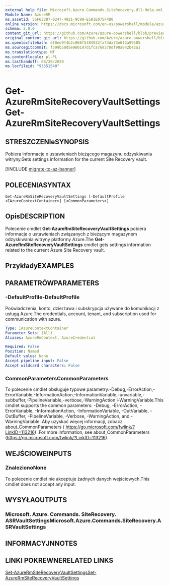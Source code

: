 ```yaml
---
external help file: Microsoft.Azure.Commands.SiteRecovery.dll-Help.xml
Module Name: AzureRM
ms.assetid: 56F63287-0247-4921-9C99-E581E075F4D0
online version: https://docs.microsoft.com/en-us/powershell/module/azurerm.siterecovery/get-azurermsiterecoveryvaultsettings
schema: 2.0.0
content_git_url: https://github.com/Azure/azure-powershell/blob/preview/src/ResourceManager/SiteRecovery/Commands.SiteRecovery/help/Get-AzureRmSiteRecoveryVaultSettings.md
original_content_git_url: https://github.com/Azure/azure-powershell/blob/preview/src/ResourceManager/SiteRecovery/Commands.SiteRecovery/help/Get-AzureRmSiteRecoveryVaultSettings.md
ms.openlocfilehash: ef0ee9f4b2c068f5484932fa74da73e6f2a99585
ms.sourcegitcommit: f599b50d5e980197d1fca769378df90a842b42a1
ms.translationtype: MT
ms.contentlocale: pl-PL
ms.lasthandoff: 08/20/2020
ms.locfileid: "93551540"
---
```

# <span data-ttu-id="397aa-101">Get-AzureRmSiteRecoveryVaultSettings</span><span class="sxs-lookup"><span data-stu-id="397aa-101">Get-AzureRmSiteRecoveryVaultSettings</span></span>

## <span data-ttu-id="397aa-102">STRESZCZENIe</span><span class="sxs-lookup"><span data-stu-id="397aa-102">SYNOPSIS</span></span>
<span data-ttu-id="397aa-103">Pobiera informacje o ustawieniach bieżącego magazynu odzyskiwania witryny.</span><span class="sxs-lookup"><span data-stu-id="397aa-103">Gets settings information for the current Site Recovery vault.</span></span>

[!INCLUDE [migrate-to-az-banner](../../includes/migrate-to-az-banner.md)]

## <span data-ttu-id="397aa-104">POLECENIA</span><span class="sxs-lookup"><span data-stu-id="397aa-104">SYNTAX</span></span>

```
Get-AzureRmSiteRecoveryVaultSettings [-DefaultProfile <IAzureContextContainer>] [<CommonParameters>]
```

## <span data-ttu-id="397aa-105">Opis</span><span class="sxs-lookup"><span data-stu-id="397aa-105">DESCRIPTION</span></span>
<span data-ttu-id="397aa-106">Polecenie cmdlet **Get-AzureRmSiteRecoveryVaultSettings** pobiera informacje o ustawieniach związanych z bieżącym magazynem odzyskiwania witryny platformy Azure.</span><span class="sxs-lookup"><span data-stu-id="397aa-106">The **Get-AzureRmSiteRecoveryVaultSettings** cmdlet gets settings information related to the current Azure Site Recovery vault.</span></span>

## <span data-ttu-id="397aa-107">Przykłady</span><span class="sxs-lookup"><span data-stu-id="397aa-107">EXAMPLES</span></span>

## <span data-ttu-id="397aa-108">PARAMETRÓW</span><span class="sxs-lookup"><span data-stu-id="397aa-108">PARAMETERS</span></span>

### <span data-ttu-id="397aa-109">-DefaultProfile</span><span class="sxs-lookup"><span data-stu-id="397aa-109">-DefaultProfile</span></span>
<span data-ttu-id="397aa-110">Poświadczenia, konto, dzierżawa i subskrypcja używane do komunikacji z usługą Azure.</span><span class="sxs-lookup"><span data-stu-id="397aa-110">The credentials, account, tenant, and subscription used for communication with azure.</span></span>

```yaml
Type: IAzureContextContainer
Parameter Sets: (All)
Aliases: AzureRmContext, AzureCredential

Required: False
Position: Named
Default value: None
Accept pipeline input: False
Accept wildcard characters: False
```

### <span data-ttu-id="397aa-111">CommonParameters</span><span class="sxs-lookup"><span data-stu-id="397aa-111">CommonParameters</span></span>
<span data-ttu-id="397aa-112">To polecenie cmdlet obsługuje typowe parametry:-Debug,-ErrorAction,-ErrorVariable,-InformationAction,-InformationVariable,-unvariable,-subbuffer,-PipelineVariable,-verbose,-WarningAction i-WarningVariable.</span><span class="sxs-lookup"><span data-stu-id="397aa-112">This cmdlet supports the common parameters: -Debug, -ErrorAction, -ErrorVariable, -InformationAction, -InformationVariable, -OutVariable, -OutBuffer, -PipelineVariable, -Verbose, -WarningAction, and -WarningVariable.</span></span> <span data-ttu-id="397aa-113">Aby uzyskać więcej informacji, zobacz about_CommonParameters ( https://go.microsoft.com/fwlink/?LinkID=113216) .</span><span class="sxs-lookup"><span data-stu-id="397aa-113">For more information, see about_CommonParameters (https://go.microsoft.com/fwlink/?LinkID=113216).</span></span>

## <span data-ttu-id="397aa-114">WEJŚCIOWE</span><span class="sxs-lookup"><span data-stu-id="397aa-114">INPUTS</span></span>

### <span data-ttu-id="397aa-115">Znaleziono</span><span class="sxs-lookup"><span data-stu-id="397aa-115">None</span></span>
<span data-ttu-id="397aa-116">To polecenie cmdlet nie akceptuje żadnych danych wejściowych.</span><span class="sxs-lookup"><span data-stu-id="397aa-116">This cmdlet does not accept any input.</span></span>

## <span data-ttu-id="397aa-117">WYSYŁA</span><span class="sxs-lookup"><span data-stu-id="397aa-117">OUTPUTS</span></span>

### <span data-ttu-id="397aa-118">Microsoft. Azure. Commands. SiteRecovery. ASRVaultSettings</span><span class="sxs-lookup"><span data-stu-id="397aa-118">Microsoft.Azure.Commands.SiteRecovery.ASRVaultSettings</span></span>

## <span data-ttu-id="397aa-119">INFORMACYJN</span><span class="sxs-lookup"><span data-stu-id="397aa-119">NOTES</span></span>

## <span data-ttu-id="397aa-120">LINKI POKREWNE</span><span class="sxs-lookup"><span data-stu-id="397aa-120">RELATED LINKS</span></span>

[<span data-ttu-id="397aa-121">Set-AzureRmSiteRecoveryVaultSettings</span><span class="sxs-lookup"><span data-stu-id="397aa-121">Set-AzureRmSiteRecoveryVaultSettings</span></span>](./Set-AzureRmSiteRecoveryVaultSettings.md)
